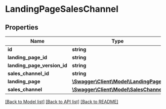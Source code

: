 # LandingPageSalesChannel

## Properties
Name | Type | Description | Notes
------------ | ------------- | ------------- | -------------
**id** | **string** |  | [optional] 
**landing_page_id** | **string** |  | 
**landing_page_version_id** | **string** |  | [optional] 
**sales_channel_id** | **string** |  | 
**landing_page** | [**\Swagger\Client\Model\LandingPage**](LandingPage.md) |  | [optional] 
**sales_channel** | [**\Swagger\Client\Model\SalesChannel**](SalesChannel.md) |  | [optional] 

[[Back to Model list]](../../README.md#documentation-for-models) [[Back to API list]](../../README.md#documentation-for-api-endpoints) [[Back to README]](../../README.md)

